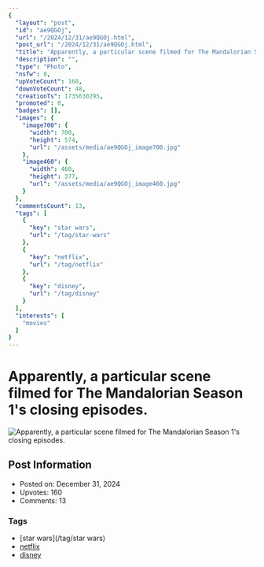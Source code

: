 ```yaml
---
{
  "layout": "post",
  "id": "ae9QGOj",
  "url": "/2024/12/31/ae9QGOj.html",
  "post_url": "/2024/12/31/ae9QGOj.html",
  "title": "Apparently, a particular scene filmed for The Mandalorian Season 1's closing episodes.",
  "description": "",
  "type": "Photo",
  "nsfw": 0,
  "upVoteCount": 160,
  "downVoteCount": 48,
  "creationTs": 1735630295,
  "promoted": 0,
  "badges": [],
  "images": {
    "image700": {
      "width": 700,
      "height": 574,
      "url": "/assets/media/ae9QGOj_image700.jpg"
    },
    "image460": {
      "width": 460,
      "height": 377,
      "url": "/assets/media/ae9QGOj_image460.jpg"
    }
  },
  "commentsCount": 13,
  "tags": [
    {
      "key": "star wars",
      "url": "/tag/star-wars"
    },
    {
      "key": "netflix",
      "url": "/tag/netflix"
    },
    {
      "key": "disney",
      "url": "/tag/disney"
    }
  ],
  "interests": [
    "movies"
  ]
}
---
```


# Apparently, a particular scene filmed for The Mandalorian Season 1's closing episodes.

![Apparently, a particular scene filmed for The Mandalorian Season 1's closing episodes.](/assets/media/ae9QGOj_image700.jpg)

## Post Information

- Posted on: December 31, 2024
- Upvotes: 160
- Comments: 13

### Tags

- [star wars](/tag/star wars)
- [netflix](/tag/netflix)
- [disney](/tag/disney)
